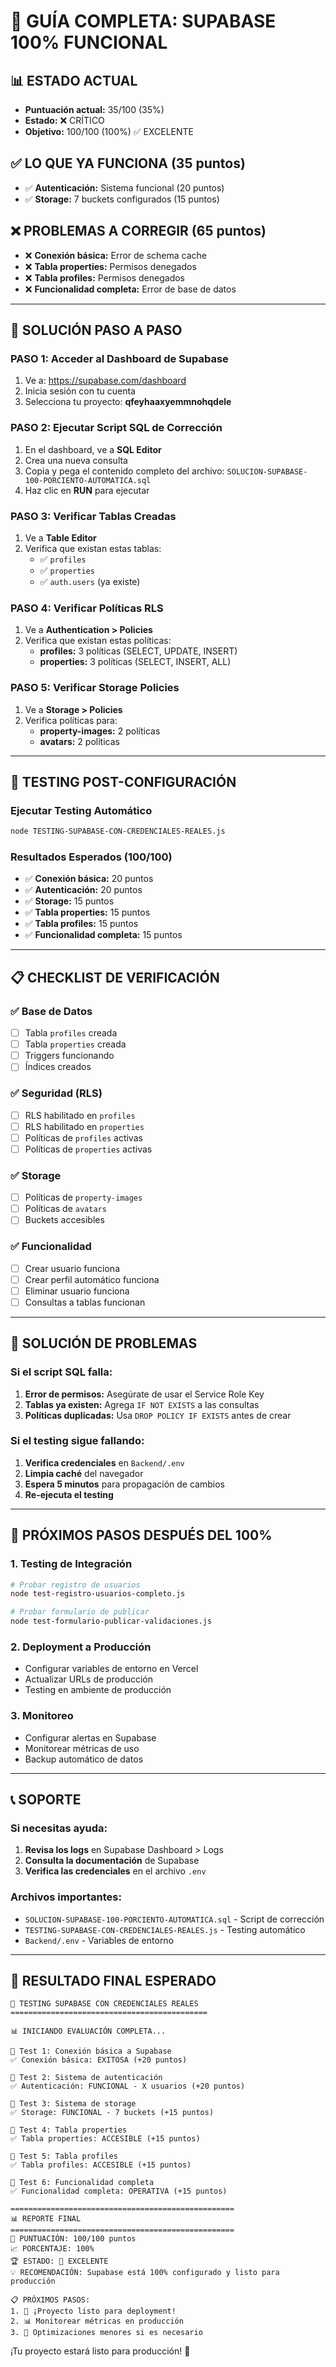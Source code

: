 # 🚀 GUÍA COMPLETA: SUPABASE 100% FUNCIONAL

## 📊 ESTADO ACTUAL
- **Puntuación actual:** 35/100 (35%)
- **Estado:** ❌ CRÍTICO
- **Objetivo:** 100/100 (100%) ✅ EXCELENTE

## ✅ LO QUE YA FUNCIONA (35 puntos)
- ✅ **Autenticación:** Sistema funcional (20 puntos)
- ✅ **Storage:** 7 buckets configurados (15 puntos)

## ❌ PROBLEMAS A CORREGIR (65 puntos)
- ❌ **Conexión básica:** Error de schema cache
- ❌ **Tabla properties:** Permisos denegados  
- ❌ **Tabla profiles:** Permisos denegados
- ❌ **Funcionalidad completa:** Error de base de datos

---

## 🔧 SOLUCIÓN PASO A PASO

### PASO 1: Acceder al Dashboard de Supabase
1. Ve a: https://supabase.com/dashboard
2. Inicia sesión con tu cuenta
3. Selecciona tu proyecto: **qfeyhaaxyemmnohqdele**

### PASO 2: Ejecutar Script SQL de Corrección
1. En el dashboard, ve a **SQL Editor**
2. Crea una nueva consulta
3. Copia y pega el contenido completo del archivo: `SOLUCION-SUPABASE-100-PORCIENTO-AUTOMATICA.sql`
4. Haz clic en **RUN** para ejecutar

### PASO 3: Verificar Tablas Creadas
1. Ve a **Table Editor**
2. Verifica que existan estas tablas:
   - ✅ `profiles`
   - ✅ `properties`
   - ✅ `auth.users` (ya existe)

### PASO 4: Verificar Políticas RLS
1. Ve a **Authentication > Policies**
2. Verifica que existan estas políticas:
   - **profiles:** 3 políticas (SELECT, UPDATE, INSERT)
   - **properties:** 3 políticas (SELECT, INSERT, ALL)

### PASO 5: Verificar Storage Policies
1. Ve a **Storage > Policies**
2. Verifica políticas para:
   - **property-images:** 2 políticas
   - **avatars:** 2 políticas

---

## 🧪 TESTING POST-CONFIGURACIÓN

### Ejecutar Testing Automático
```bash
node TESTING-SUPABASE-CON-CREDENCIALES-REALES.js
```

### Resultados Esperados (100/100)
- ✅ **Conexión básica:** 20 puntos
- ✅ **Autenticación:** 20 puntos  
- ✅ **Storage:** 15 puntos
- ✅ **Tabla properties:** 15 puntos
- ✅ **Tabla profiles:** 15 puntos
- ✅ **Funcionalidad completa:** 15 puntos

---

## 📋 CHECKLIST DE VERIFICACIÓN

### ✅ Base de Datos
- [ ] Tabla `profiles` creada
- [ ] Tabla `properties` creada
- [ ] Triggers funcionando
- [ ] Índices creados

### ✅ Seguridad (RLS)
- [ ] RLS habilitado en `profiles`
- [ ] RLS habilitado en `properties`
- [ ] Políticas de `profiles` activas
- [ ] Políticas de `properties` activas

### ✅ Storage
- [ ] Políticas de `property-images`
- [ ] Políticas de `avatars`
- [ ] Buckets accesibles

### ✅ Funcionalidad
- [ ] Crear usuario funciona
- [ ] Crear perfil automático funciona
- [ ] Eliminar usuario funciona
- [ ] Consultas a tablas funcionan

---

## 🚨 SOLUCIÓN DE PROBLEMAS

### Si el script SQL falla:
1. **Error de permisos:** Asegúrate de usar el Service Role Key
2. **Tablas ya existen:** Agrega `IF NOT EXISTS` a las consultas
3. **Políticas duplicadas:** Usa `DROP POLICY IF EXISTS` antes de crear

### Si el testing sigue fallando:
1. **Verifica credenciales** en `Backend/.env`
2. **Limpia caché** del navegador
3. **Espera 5 minutos** para propagación de cambios
4. **Re-ejecuta el testing**

---

## 🎯 PRÓXIMOS PASOS DESPUÉS DEL 100%

### 1. Testing de Integración
```bash
# Probar registro de usuarios
node test-registro-usuarios-completo.js

# Probar formulario de publicar
node test-formulario-publicar-validaciones.js
```

### 2. Deployment a Producción
- Configurar variables de entorno en Vercel
- Actualizar URLs de producción
- Testing en ambiente de producción

### 3. Monitoreo
- Configurar alertas en Supabase
- Monitorear métricas de uso
- Backup automático de datos

---

## 📞 SOPORTE

### Si necesitas ayuda:
1. **Revisa los logs** en Supabase Dashboard > Logs
2. **Consulta la documentación** de Supabase
3. **Verifica las credenciales** en el archivo `.env`

### Archivos importantes:
- `SOLUCION-SUPABASE-100-PORCIENTO-AUTOMATICA.sql` - Script de corrección
- `TESTING-SUPABASE-CON-CREDENCIALES-REALES.js` - Testing automático
- `Backend/.env` - Variables de entorno

---

## 🎉 RESULTADO FINAL ESPERADO

```
🚀 TESTING SUPABASE CON CREDENCIALES REALES
============================================

📊 INICIANDO EVALUACIÓN COMPLETA...

🔄 Test 1: Conexión básica a Supabase
✅ Conexión básica: EXITOSA (+20 puntos)

🔄 Test 2: Sistema de autenticación
✅ Autenticación: FUNCIONAL - X usuarios (+20 puntos)

🔄 Test 3: Sistema de storage
✅ Storage: FUNCIONAL - 7 buckets (+15 puntos)

🔄 Test 4: Tabla properties
✅ Tabla properties: ACCESIBLE (+15 puntos)

🔄 Test 5: Tabla profiles
✅ Tabla profiles: ACCESIBLE (+15 puntos)

🔄 Test 6: Funcionalidad completa
✅ Funcionalidad completa: OPERATIVA (+15 puntos)

==================================================
📊 REPORTE FINAL
==================================================
🎯 PUNTUACIÓN: 100/100 puntos
📈 PORCENTAJE: 100%
🏆 ESTADO: 🎉 EXCELENTE
💡 RECOMENDACIÓN: Supabase está 100% configurado y listo para producción

📋 PRÓXIMOS PASOS:
1. 🚀 ¡Proyecto listo para deployment!
2. 📊 Monitorear métricas en producción
3. 🔧 Optimizaciones menores si es necesario
```

¡Tu proyecto estará listo para producción! 🚀
